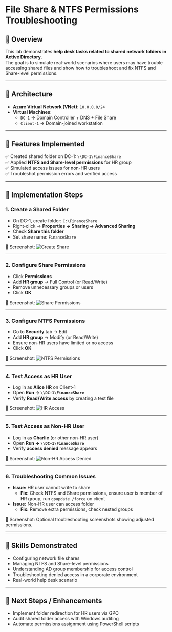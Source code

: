 # File Share & NTFS Permissions Troubleshooting

## 🔹 Overview
This lab demonstrates **help desk tasks related to shared network folders in Active Directory**.  
The goal is to simulate real-world scenarios where users may have trouble accessing shared files and show how to troubleshoot and fix NTFS and Share-level permissions.

---

## 🔹 Architecture
- **Azure Virtual Network (VNet)**: `10.0.0.0/24`  
- **Virtual Machines**:
  - `DC-1` → Domain Controller + DNS + File Share  
  - `Client-1` → Domain-joined workstation  

---

## 🔹 Features Implemented
✅ Created shared folder on DC-1: `\\DC-1\FinanceShare`  
✅ Applied **NTFS and Share-level permissions** for HR group  
✅ Simulated access issues for non-HR users  
✅ Troubleshot permission errors and verified access  

---

## 🔹 Implementation Steps

### 1. Create a Shared Folder
- On DC-1, create folder: `C:\FinanceShare`  
- Right-click → **Properties → Sharing → Advanced Sharing**  
- Check **Share this folder**  
- Set share name: `FinanceShare`  

📸 Screenshot: ![Create Share](./screenshots/file_share/01_create_share.png)

---

### 2. Configure Share Permissions
- Click **Permissions**  
- Add **HR group** → Full Control (or Read/Write)  
- Remove unnecessary groups or users  
- Click **OK**  

📸 Screenshot: ![Share Permissions](./screenshots/file_share/02_share_permissions.png)

---

### 3. Configure NTFS Permissions
- Go to **Security** tab → Edit  
- Add **HR group** → Modify (or Read/Write)  
- Ensure non-HR users have limited or no access  
- Click **OK**  

📸 Screenshot: ![NTFS Permissions](./screenshots/file_share/03_ntfs_permissions.png)

---

### 4. Test Access as HR User
- Log in as **Alice HR** on Client-1  
- Open **Run → `\\DC-1\FinanceShare`**  
- Verify **Read/Write access** by creating a test file  

📸 Screenshot: ![HR Access](./screenshots/file_share/04_hr_access.png)

---

### 5. Test Access as Non-HR User
- Log in as **Charlie** (or other non-HR user)  
- Open **Run → `\\DC-1\FinanceShare`**  
- Verify **access denied** message appears  

📸 Screenshot: ![Non-HR Access Denied](./screenshots/file_share/05_non_hr_denied.png)

---

### 6. Troubleshooting Common Issues
- **Issue:** HR user cannot write to share  
  - **Fix:** Check NTFS and Share permissions, ensure user is member of HR group, run `gpupdate /force` on client  
- **Issue:** Non-HR user can access folder  
  - **Fix:** Remove extra permissions, check nested groups  

📸 Screenshot: Optional troubleshooting screenshots showing adjusted permissions.

---

## 🔹 Skills Demonstrated
- Configuring network file shares  
- Managing NTFS and Share-level permissions  
- Understanding AD group membership for access control  
- Troubleshooting denied access in a corporate environment  
- Real-world help desk scenario  

---

## 🔹 Next Steps / Enhancements
- Implement folder redirection for HR users via GPO  
- Audit shared folder access with Windows auditing  
- Automate permissions assignment using PowerShell scripts


